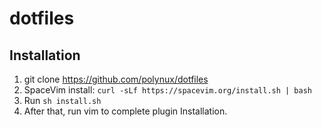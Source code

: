 # dotfiles

## Installation
1. git clone https://github.com/polynux/dotfiles
2. SpaceVim install: `curl -sLf https://spacevim.org/install.sh | bash`
3. Run `sh install.sh`
4. After that, run vim to complete plugin Installation.
